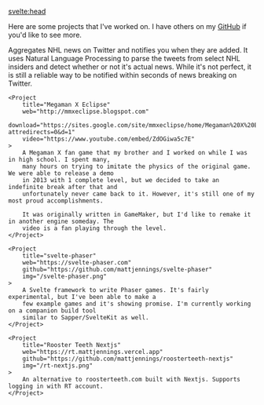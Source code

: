 <script context="module">
	export const prerender = true
</script>

<script>
	import Project from '$lib/components/Project.svelte'
</script>

<svelte:head>

<title>Matt Jennings | Projects</title>
</svelte:head>

Here are some projects that I've worked on. I have others on my [GitHub](https://github.com/mattjennings) if you'd like to see more.

<div class="divide-y divide-gray-300 dark:divide-gray-700 pb-8">
	<Project
		title="Tradebreaker"
		img="/tradebreaker.png"
		web="https://tradebreaker.io"
		iOS="https://apps.apple.com/us/app/tradebreaker/id1471192218"
		android="https://play.google.com/store/apps/details?id=xyz.appmaker.szwfyz&hl=en_CA"
	>
		Aggregates NHL news on Twitter and notifies you when they are added. It uses Natural Language
		Processing to parse the tweets from select NHL insiders and detect whether or not it's actual
		news. While it's not perfect, it is still a reliable way to be notified within seconds of news
		breaking on Twitter.
	</Project>

    <Project
    	title="Megaman X Eclipse"
    	web="http://mmxeclipse.blogspot.com"
    	download="https://sites.google.com/site/mmxeclipse/home/Megaman%20X%20Eclipse%20Demo%20v1.02.zip?attredirects=0&d=1"
    	video="https://www.youtube.com/embed/ZdOGiwa5c7E"
    >
    	A Megaman X fan game that my brother and I worked on while I was in high school. I spent many,
    	many hours on trying to imitate the physics of the original game. We were able to release a demo
    	in 2013 with 1 complete level, but we decided to take an indefinite break after that and
    	unfortunately never came back to it. However, it's still one of my most proud accomplishments.

    	It was originally written in GameMaker, but I'd like to remake it in another engine someday. The
    	video is a fan playing through the level.
    </Project>

    <Project
    	title="svelte-phaser"
    	web="https://svelte-phaser.com"
    	github="https://github.com/mattjennings/svelte-phaser"
    	img="/svelte-phaser.png"
    >
    	A Svelte framework to write Phaser games. It's fairly experimental, but I've been able to make a
    	few example games and it's showing promise. I'm currently working on a companion build tool
    	similar to Sapper/SvelteKit as well.
    </Project>

    <Project
    	title="Rooster Teeth Nextjs"
    	web="https://rt.mattjennings.vercel.app"
    	github="https://github.com/mattjennings/roosterteeth-nextjs"
    	img="/rt-nextjs.png"
    >
    	An alternative to roosterteeth.com built with Nextjs. Supports logging in with RT account.
    </Project>

</div>
